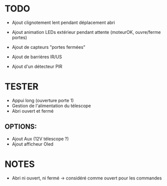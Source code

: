 TODO
====
- Ajout clignotement lent pendant déplacement abri
- Ajout animation LEDs extérieur pendant attente (moteurOK, ouvre/ferme portes)

- Ajout de capteurs "portes fermées"
- Ajout de barrières IR/US
- Ajout d'un détecteur PIR

TESTER
======
- Appui long (ouverture porte 1)
- Gestion de l'alimentation du télescope
- Abri ouvert et fermé 

OPTIONS:
--------
- Ajout Aux (12V télescope ?)
- Ajout afficheur Oled

NOTES
=====
- Abri ni ouvert, ni fermé -> considéré comme ouvert pour les commandes

